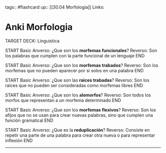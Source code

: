 tags:: #flashcard 
up:: [[30.04 Morfologia]]
Links: 
# Anki Morfologia
TARGET DECK: Linguistica

START
Basic
Anverso: 
¿Que son los **morfemas funcionales**?
Reverso: 
Son los palabras que cumplen con la parte funcional de un lenguaje
END

START
Basic
Anverso: 
¿Que son los **morfemas trabados**?
Reverso: 
Son los morfemas que no pueden aparecer por si solos en una palabra
END

START
Basic
Anverso: 
¿Que son las **raices trabadas**?
Reverso: 
Son los raices que no pueden ser consideradas como morfemas libres
END

START
Basic
Anverso: 
¿Que son los **alomorfos**?
Reverso: 
Son todos los morfos que representan a un morfema determinado
END

START
Basic
Anverso: 
¿Que son los **morfemas flexivos**?
Reverso: 
Son los afijos que no se usan para crear nuevas palabras, sino que cumplen una función gramatical
END

START
Basic
Anverso: 
¿Que es la **reduplicación**?
Reverso: 
Consiste en repetir una parte de una palabra para crear otra nueva o para representar inflexión
END
___